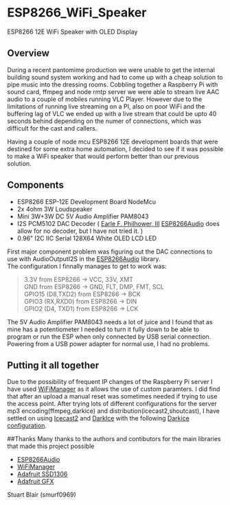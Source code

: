 # ESP8266_WiFi_Speaker
ESP8266 12E WiFi Speaker with OLED Display
## Overview
During a recent pantomime production we were unable to get the internal building sound system working and had to come up with a cheap solution to pipe music into the dressing rooms.
Cobbling together a Raspberry Pi with sound card, ffmpeg and node rmtp server we were able to stream live AAC audio to a couple of mobiles running VLC Player. However due to the limitations of running live streaming on a PI, also on poor WiFi and the buffering lag of VLC we ended up with a live stream that could be upto 40 seconds behind depending on the numer of connections, which was difficult for the cast and callers.

Having a couple of node mcu ESP8266 12E development boards that were destined for some extra home automation, I decided to see if it was possible to make a WiFi speaker that would perform better than our previous solution.

## Components  
* ESP8266 ESP-12E Development Board NodeMcu
* 2x 4ohm 3W Loudspeaker
* Mini 3W+3W DC 5V Audio Amplifier PAM8043
* I2S PCM5102 DAC Decoder ( [Earle F. Philhower, III](https://github.com/earlephilhower/ESP8266Audio) [ESP8266Audio](https://github.com/earlephilhower/ESP8266Audio) does allow for no decoder, but I have not tried it. )
* 0.96" I2C IIC Serial 128X64 White OLED LCD LED 

First major component problem was figuring out the DAC connections to use with AudioOutputI2S in the [ESP8266Audio](https://github.com/earlephilhower/ESP8266Audio) library.  
The configuration I finnally manages to get to work was:  
> 3.3V from ESP8266 -> VCC, 33V, XMT  
> GND from ESP8266 -> GND, FLT, DMP, FMT, SCL  
> GPIO15 (D8,TXD2) from ESP8266 -> BCK  
> GPIO3 (RX,RXD0) from ESP8266 -> DIN  
> GPIO2 (D4, TXD1) from ESP8266 -> LCK  
   
The 5V Audio Amplifier PAM8043 needs a lot of juice and I found that as mine has a potentiometer I needed to turn it fully down to be able to program or run the ESP when only connected by USB serial connection. Powering from a USB power adapter for normal use, I had no problems.

## Putting it all together
Due to the possibility of frequent IP changes of the Raspberry Pi server I have used [WiFiManager](https://github.com/tzapu/WiFiManager) as it allows the use of custom paramters. I did find that after an upload a manual reset was sometimes needed if trying to use the access point.
After trying lots of different configurations for the server mp3 encoding(ffmpeg,darkice) and distribution(icecast2,shoutcast), I have settled on using [Icecast2](http://icecast.org/) and [DarkIce](http://www.darkice.org/) with the following [Darkice configuration](https://github.com/smurf0969/WiFi_Speaker_OLED/blob/master/docs/darkice.cfg).

##Thanks
Many thanks to the authors and contibutors for the main libraries that made this project possible  
* [ESP8266Audio]()
* [WiFiManager]()
* [Adafruit SSD1306](https://github.com/adafruit/Adafruit_SSD1306)
* [Adafruit GFX](https://github.com/adafruit/Adafruit-GFX-Library)

Stuart Blair (smurf0969)
